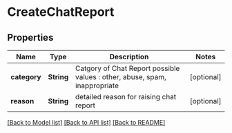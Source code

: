 # CreateChatReport

## Properties
Name | Type | Description | Notes
------------ | ------------- | ------------- | -------------
**category** | **String** | Catgory of Chat Report possible values : other, abuse, spam, inappropriate | [optional] 
**reason** | **String** | detailed reason for raising chat report | [optional] 

[[Back to Model list]](../README.md#documentation-for-models) [[Back to API list]](../README.md#documentation-for-api-endpoints) [[Back to README]](../README.md)


